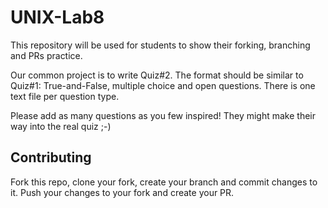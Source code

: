 # UNIX-Lab8
This repository will be used for students to show their forking, branching and PRs practice.

Our common project is to write Quiz#2. The format should be similar to Quiz#1: True-and-False, multiple choice and open questions. There is one text file per question type. 

Please add as many questions as you few inspired! They might make their way into the real quiz ;-)

## Contributing
Fork this repo, clone your fork, create your branch and commit changes to it. Push your changes to your fork and create your PR.
